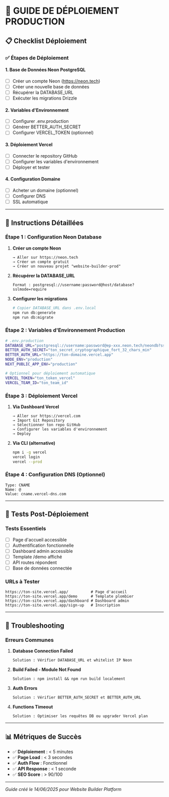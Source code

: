 # 🚀 GUIDE DE DÉPLOIEMENT PRODUCTION

## 📋 Checklist Déploiement

### ✅ Étapes de Déploiement

#### **1. Base de Données Neon PostgreSQL**
- [ ] Créer un compte Neon (https://neon.tech)
- [ ] Créer une nouvelle base de données
- [ ] Récupérer la DATABASE_URL
- [ ] Exécuter les migrations Drizzle

#### **2. Variables d'Environnement**
- [ ] Configurer .env.production
- [ ] Générer BETTER_AUTH_SECRET
- [ ] Configurer VERCEL_TOKEN (optionnel)

#### **3. Déploiement Vercel**
- [ ] Connecter le repository GitHub
- [ ] Configurer les variables d'environnement
- [ ] Déployer et tester

#### **4. Configuration Domaine**
- [ ] Acheter un domaine (optionnel)
- [ ] Configurer DNS
- [ ] SSL automatique

---

## 🔧 Instructions Détaillées

### **Étape 1 : Configuration Neon Database**

1. **Créer un compte Neon**
   ```
   → Aller sur https://neon.tech
   → Créer un compte gratuit
   → Créer un nouveau projet "website-builder-prod"
   ```

2. **Récupérer la DATABASE_URL**
   ```
   Format : postgresql://username:password@host/database?sslmode=require
   ```

3. **Configurer les migrations**
   ```bash
   # Copier DATABASE_URL dans .env.local
   npm run db:generate
   npm run db:migrate
   ```

### **Étape 2 : Variables d'Environnement Production**

```bash
# .env.production
DATABASE_URL="postgresql://username:password@ep-xxx.neon.tech/neondb?sslmode=require"
BETTER_AUTH_SECRET="ton_secret_cryptographique_fort_32_chars_min"
BETTER_AUTH_URL="https://ton-domaine.vercel.app"
NODE_ENV="production"
NEXT_PUBLIC_APP_ENV="production"

# Optionnel pour déploiement automatique
VERCEL_TOKEN="ton_token_vercel"
VERCEL_TEAM_ID="ton_team_id"
```

### **Étape 3 : Déploiement Vercel**

1. **Via Dashboard Vercel**
   ```
   → Aller sur https://vercel.com
   → Import Git Repository
   → Sélectionner ton repo GitHub
   → Configurer les variables d'environnement
   → Deploy
   ```

2. **Via CLI (alternative)**
   ```bash
   npm i -g vercel
   vercel login
   vercel --prod
   ```

### **Étape 4 : Configuration DNS (Optionnel)**

```
Type: CNAME
Name: @
Value: cname.vercel-dns.com
```

---

## 🧪 Tests Post-Déploiement

### **Tests Essentiels**
- [ ] Page d'accueil accessible
- [ ] Authentification fonctionnelle
- [ ] Dashboard admin accessible
- [ ] Template /demo affiché
- [ ] API routes répondent
- [ ] Base de données connectée

### **URLs à Tester**
```
https://ton-site.vercel.app/          # Page d'accueil
https://ton-site.vercel.app/demo      # Template plombier
https://ton-site.vercel.app/dashboard # Dashboard admin
https://ton-site.vercel.app/sign-up   # Inscription
```

---

## 🚨 Troubleshooting

### **Erreurs Communes**

1. **Database Connection Failed**
   ```
   Solution : Vérifier DATABASE_URL et whitelist IP Neon
   ```

2. **Build Failed - Module Not Found**
   ```
   Solution : npm install && npm run build localement
   ```

3. **Auth Errors**
   ```
   Solution : Vérifier BETTER_AUTH_SECRET et BETTER_AUTH_URL
   ```

4. **Functions Timeout**
   ```
   Solution : Optimiser les requêtes DB ou upgrader Vercel plan
   ```

---

## 📊 Métriques de Succès

- ✅ **Déploiement** : < 5 minutes
- ✅ **Page Load** : < 3 secondes
- ✅ **Auth Flow** : Fonctionnel
- ✅ **API Response** : < 1 seconde
- ✅ **SEO Score** : > 90/100

---

*Guide créé le 14/06/2025 pour Website Builder Platform*